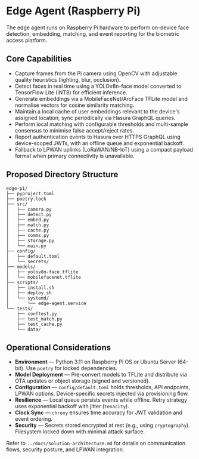 # Edge Agent (Raspberry Pi)

The edge agent runs on Raspberry Pi hardware to perform on-device face detection, embedding, matching, and event reporting for the biometric access platform.

## Core Capabilities

- Capture frames from the Pi camera using OpenCV with adjustable quality heuristics (lighting, blur, occlusion).
- Detect faces in real time using a YOLOv8n-face model converted to TensorFlow Lite (INT8) for efficient inference.
- Generate embeddings via a MobileFaceNet/ArcFace TFLite model and normalise vectors for cosine similarity matching.
- Maintain a local cache of user embeddings relevant to the device's assigned location; sync periodically via Hasura GraphQL queries.
- Perform local matching with configurable thresholds and multi-sample consensus to minimise false accept/reject rates.
- Report authentication events to Hasura over HTTPS GraphQL using device-scoped JWTs, with an offline queue and exponential backoff.
- Fallback to LPWAN uplinks (LoRaWAN/NB-IoT) using a compact payload format when primary connectivity is unavailable.

## Proposed Directory Structure

```
edge-pi/
├── pyproject.toml
├── poetry.lock
├── src/
│   ├── camera.py
│   ├── detect.py
│   ├── embed.py
│   ├── match.py
│   ├── cache.py
│   ├── comms.py
│   ├── storage.py
│   └── main.py
├── config/
│   ├── default.toml
│   └── secrets/
├── models/
│   ├── yolov8n-face.tflite
│   └── mobilefacenet.tflite
├── scripts/
│   ├── install.sh
│   ├── deploy.sh
│   └── systemd/
│       └── edge-agent.service
└── tests/
    ├── conftest.py
    ├── test_match.py
    ├── test_cache.py
    └── data/
```

## Operational Considerations

- **Environment** — Python 3.11 on Raspberry Pi OS or Ubuntu Server (64-bit). Use `poetry` for locked dependencies.
- **Model Deployment** — Pre-convert models to TFLite and distribute via OTA updates or object storage (signed and versioned).
- **Configuration** — `config/default.toml` holds thresholds, API endpoints, LPWAN options. Device-specific secrets injected via provisioning flow.
- **Resilience** — Local queue persists events while offline. Retry strategy uses exponential backoff with jitter (`tenacity`).
- **Clock Sync** — `chrony` ensures time accuracy for JWT validation and event ordering.
- **Security** — Secrets stored encrypted at rest (e.g., using `cryptography`). Filesystem locked down with minimal attack surface.

Refer to `../docs/solution-architecture.md` for details on communication flows, security posture, and LPWAN integration.
